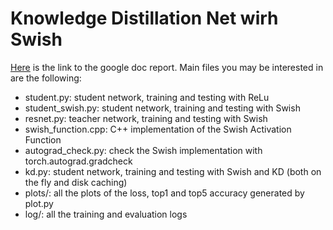 # Knowledge Distillation Net wirh Swish
[Here](https://docs.google.com/document/d/1kWkoZbcsIklhWM9ORHZY4a1gSNI69jdmjC_t5Db1x78/edit?usp=sharing) is the link to the google doc report. Main files you may be interested in are the following:
- student.py: student network, training and testing with ReLu
- student_swish.py: student network, training and testing with Swish
- resnet.py: teacher network, training and testing with Swish
- swish_function.cpp: C++ implementation of the Swish Activation Function
- autograd_check.py: check the Swish implementation with torch.autograd.gradcheck
- kd.py: student network, training and testing with Swish and KD (both on the fly and disk caching)
- plots/: all the plots of the loss, top1 and top5 accuracy generated by plot.py
- log/: all the training and evaluation logs
